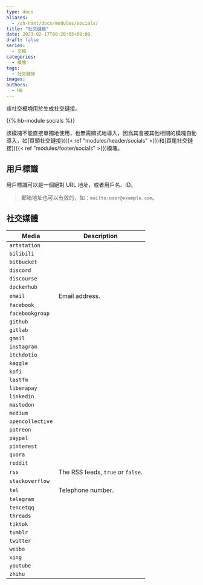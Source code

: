 ```yaml
---
type: docs
aliases:
  - /zh-hant/docs/modules/socials/
title: "社交鏈接"
date: 2023-02-17T00:20:03+08:00
draft: false
series:
  - 文檔
categories:
  - 模塊
tags:
  - 社交鏈接
images:
authors:
  - HB
---
```


該社交模塊用於生成社交鏈接。

<!--more-->

{{% hb-module socials %}}

該模塊不能直接單獨地使用，也無需顯式地導入，因爲其會被其他相關的模塊自動導入，如[頁頭社交鏈接]({{< ref "modules/header/socials" >}})和[頁尾社交鏈接]({{< ref "modules/footer/socials" >}})模塊。

## 用戶標識

用戶標識可以是一個絕對 URL 地址，或者用戶名、ID。

> 郵箱地址也可以有效的，如：`mailto:user@example.com`。

## 社交媒體

| Media            | Description                       |
| ---------------- | --------------------------------- |
| `artstation`     |                                   |
| `bilibili`       |                                   |
| `bitbucket`      |                                   |
| `discord`        |                                   |
| `discourse`      |                                   |
| `dockerhub`      |                                   |
| `email`          | Email address.                    |
| `facebook`       |                                   |
| `facebookgroup`  |                                   |
| `github`         |                                   |
| `gitlab`         |                                   |
| `gmail`          |                                   |
| `instagram`      |                                   |
| `itchdotio`      |                                   |
| `kaggle`         |                                   |
| `kofi`           |                                   |
| `lastfm`         |                                   |
| `liberapay`      |                                   |
| `linkedin`       |                                   |
| `mastodon`       |                                   |
| `medium`         |                                   |
| `opencollective` |                                   |
| `patreon`        |                                   |
| `paypal`         |                                   |
| `pinterest`      |                                   |
| `quora`          |                                   |
| `reddit`         |                                   |
| `rss`            | The RSS feeds, `true` or `false`. |
| `stackoverflow`  |                                   |
| `tel`            | Telephone number.                 |
| `telegram`       |                                   |
| `tencetqq`       |                                   |
| `threads`        |                                   |
| `tiktok`         |                                   |
| `tumblr`         |                                   |
| `twitter`        |                                   |
| `weibo`          |                                   |
| `xing`           |                                   |
| `youtube`        |                                   |
| `zhihu`          |                                   |
